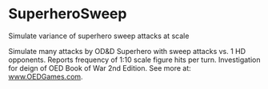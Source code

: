 # SuperheroSweep
Simulate variance of superhero sweep attacks at scale

Simulate many attacks by OD&D Superhero with sweep attacks vs. 1 HD opponents.
Reports frequency of 1:10 scale figure hits per turn.
Investigation for deign of OED Book of War 2nd Edition.
See more at: www.OEDGames.com. 
